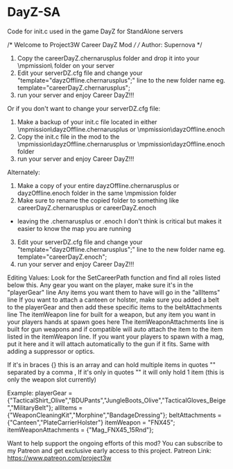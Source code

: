 # DayZ-SA
Code for init.c used in the game DayZ for StandAlone servers


/* Welcome to Project3W Career DayZ Mod */
/* Author: Supernova					*/

1. Copy the careerDayZ.chernarusplus folder and drop it into your \mpmission\ folder on your server
2. Edit your serverDZ.cfg file and change your "template="dayzOffline.chernarusplus";" line to the new folder name eg. template="careerDayZ.chernarusplus";
3. run your server and enjoy Career DayZ!!!

Or if you don't want to change your serverDZ.cfg file:

1. Make a backup of your init.c file located in either \mpmission\dayzOffline.chernarusplus or \mpmission\dayzOffline.enoch
2. Copy the init.c file in the mod to the \mpmission\dayzOffline.chernarusplus or \mpmission\dayzOffline.enoch folder
3. run your server and enjoy Career DayZ!!!

Alternately:

1. Make a copy of your entire dayzOffline.chernarusplus or dayzOffline.enoch folder in the same \mpmission folder
2. Make sure to rename the copied folder to something like careerDayZ.chernarusplus or careerDayZ.enoch
- leaving the .chernarusplus or .enoch I don't think is critical but makes it easier to know the map you are running
3. Edit your serverDZ.cfg file and change your "template="dayzOffline.chernarusplus";" line to the new folder name eg. template="careerDayZ.enoch";
4. run your server and enjoy Career DayZ!!!


Editing Values:
Look for the SetCareerPath function and find all roles listed below this.
Any gear you want on the player, make sure it's in the "playerGear" line
Any items you want them to have will go in the "allItems" line
If you want to attach a canteen or holster, make sure you added a belt to the playerGear and then add these specific items to the beltAttachments line
The itemWeapon line for built for a weapon, but any item you want in your players hands at spawn goes here
The itemWeaponAttachments line is built for gun weapons and if compatible will auto attach the item to the item listed in the itemWeapon line. If you want your players to spawn with a mag, put it here and it will attach automatically to the gun if it fits. Same with adding a suppressor or optics.

If it's in braces {} this is an array and can hold multiple items in quotes "" separated by a comma ,
If it's only in quotes "" it will only hold 1 item (this is only the weapon slot currently)

Example:
playerGear = {"TacticalShirt_Olive","BDUPants","JungleBoots_Olive","TacticalGloves_Beige","MilitaryBelt"};
allItems = {"WeaponCleaningKit","Morphine","BandageDressing"};
beltAttachments = {"Canteen","PlateCarrierHolster"}
itemWeapon = "FNX45";
itemWeaponAttachments = {"Mag_FNX45_15Rnd"};



Want to help support the ongoing efforts of this mod? You can subscribe to my Patreon and get exclusive early access to this project.
Patreon Link: 
https://www.patreon.com/project3w
